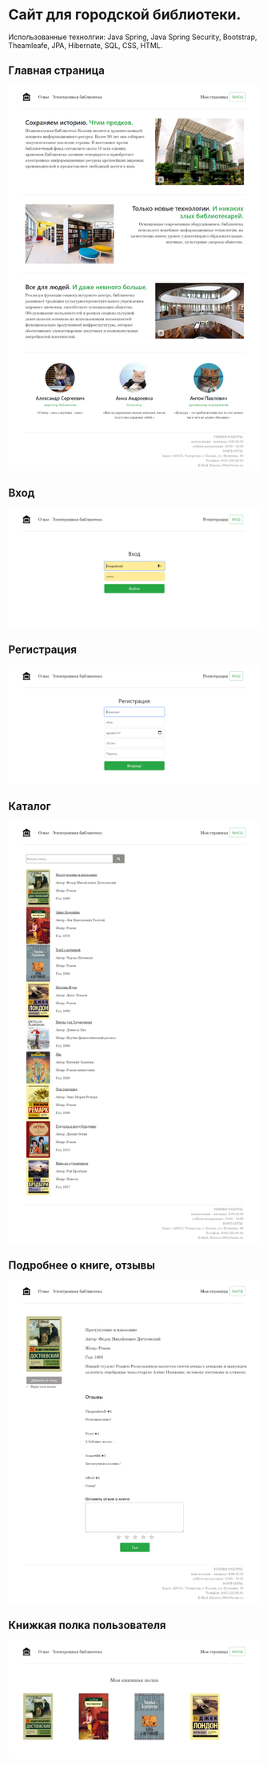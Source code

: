 # Сайт для городской библиотеки.
Использованные технолгии: Java Spring, Java Spring Security, Bootstrap, Theamleafe, JPA, Hibernate, SQL, CSS, HTML.

## Главная страница
<img src= 'screenshots/home.jpg'>

## Вход
<img src= 'screenshots/login.jpg'>

## Регистрация
<img src= 'screenshots/sign_up.jpg'>

## Каталог
<img src= 'screenshots/catalog.jpg'>

## Подробнее о книге, отзывы
<img src= 'screenshots/book.jpg'>

## Книжкая полка пользователя
<img src= 'screenshots/shelf.jpg'>
